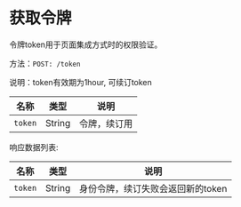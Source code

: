# 获取令牌

令牌token用于页面集成方式时的权限验证。

方法：`POST: /token`

说明：token有效期为1hour, 可续订token

| 名称        | 类型        | 说明  |
| ------------- |-------------| -----|
| `token` | String	 | 令牌，续订用  |

响应数据列表:

| 名称        | 类型        | 说明  |
| ------------- |-------------| -----|
| `token` | String	 |   身份令牌，续订失败会返回新的token    |